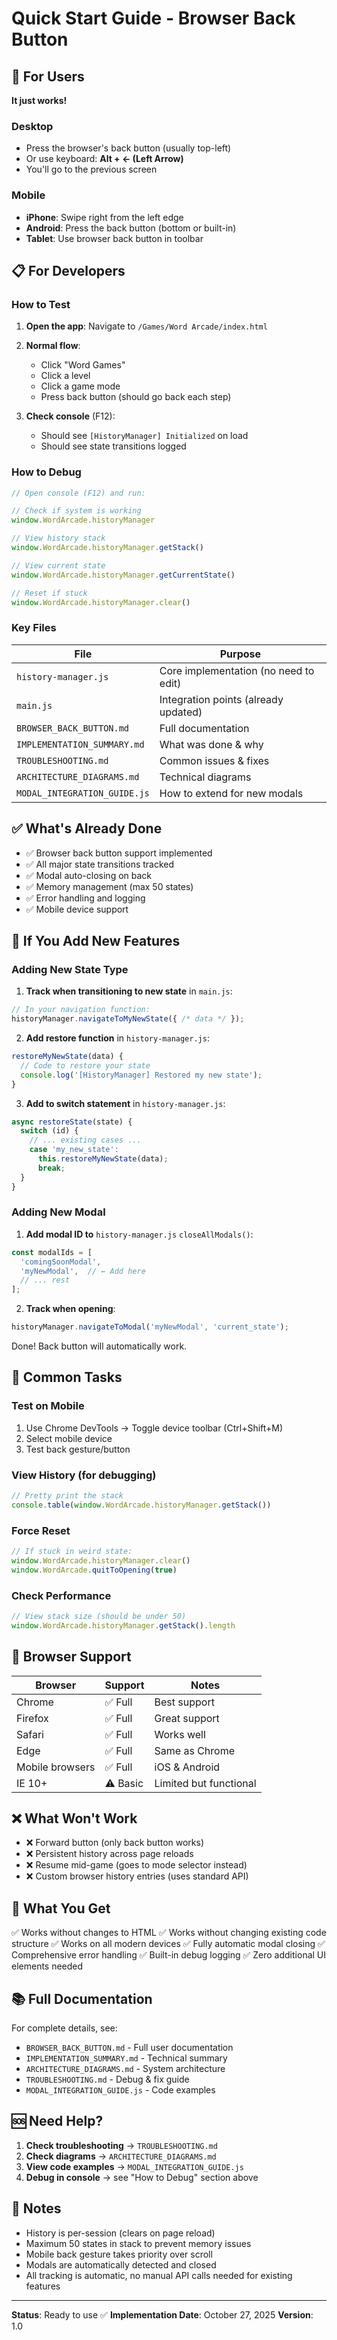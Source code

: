 # Quick Start Guide - Browser Back Button

## 🚀 For Users

**It just works!**

### Desktop
- Press the browser's back button (usually top-left)
- Or use keyboard: **Alt + ← (Left Arrow)**
- You'll go to the previous screen

### Mobile
- **iPhone**: Swipe right from the left edge
- **Android**: Press the back button (bottom or built-in)
- **Tablet**: Use browser back button in toolbar

## 📋 For Developers

### How to Test

1. **Open the app**: Navigate to `/Games/Word Arcade/index.html`

2. **Normal flow**:
   - Click "Word Games"
   - Click a level
   - Click a game mode
   - Press back button (should go back each step)

3. **Check console** (F12):
   - Should see `[HistoryManager] Initialized` on load
   - Should see state transitions logged

### How to Debug

```javascript
// Open console (F12) and run:

// Check if system is working
window.WordArcade.historyManager

// View history stack
window.WordArcade.historyManager.getStack()

// View current state
window.WordArcade.historyManager.getCurrentState()

// Reset if stuck
window.WordArcade.historyManager.clear()
```

### Key Files

| File | Purpose |
|------|---------|
| `history-manager.js` | Core implementation (no need to edit) |
| `main.js` | Integration points (already updated) |
| `BROWSER_BACK_BUTTON.md` | Full documentation |
| `IMPLEMENTATION_SUMMARY.md` | What was done & why |
| `TROUBLESHOOTING.md` | Common issues & fixes |
| `ARCHITECTURE_DIAGRAMS.md` | Technical diagrams |
| `MODAL_INTEGRATION_GUIDE.js` | How to extend for new modals |

## ✅ What's Already Done

- ✅ Browser back button support implemented
- ✅ All major state transitions tracked
- ✅ Modal auto-closing on back
- ✅ Memory management (max 50 states)
- ✅ Error handling and logging
- ✅ Mobile device support

## 🔧 If You Add New Features

### Adding New State Type

1. **Track when transitioning to new state** in `main.js`:
```javascript
// In your navigation function:
historyManager.navigateToMyNewState({ /* data */ });
```

2. **Add restore function** in `history-manager.js`:
```javascript
restoreMyNewState(data) {
  // Code to restore your state
  console.log('[HistoryManager] Restored my new state');
}
```

3. **Add to switch statement** in `history-manager.js`:
```javascript
async restoreState(state) {
  switch (id) {
    // ... existing cases ...
    case 'my_new_state':
      this.restoreMyNewState(data);
      break;
  }
}
```

### Adding New Modal

1. **Add modal ID to** `history-manager.js` `closeAllModals()`:
```javascript
const modalIds = [
  'comingSoonModal',
  'myNewModal',  // ← Add here
  // ... rest
];
```

2. **Track when opening**:
```javascript
historyManager.navigateToModal('myNewModal', 'current_state');
```

Done! Back button will automatically work.

## 🎯 Common Tasks

### Test on Mobile
1. Use Chrome DevTools → Toggle device toolbar (Ctrl+Shift+M)
2. Select mobile device
3. Test back gesture/button

### View History (for debugging)
```javascript
// Pretty print the stack
console.table(window.WordArcade.historyManager.getStack())
```

### Force Reset
```javascript
// If stuck in weird state:
window.WordArcade.historyManager.clear()
window.WordArcade.quitToOpening(true)
```

### Check Performance
```javascript
// View stack size (should be under 50)
window.WordArcade.historyManager.getStack().length
```

## 📱 Browser Support

| Browser | Support | Notes |
|---------|---------|-------|
| Chrome | ✅ Full | Best support |
| Firefox | ✅ Full | Great support |
| Safari | ✅ Full | Works well |
| Edge | ✅ Full | Same as Chrome |
| Mobile browsers | ✅ Full | iOS & Android |
| IE 10+ | ⚠️ Basic | Limited but functional |

## ❌ What Won't Work

- ❌ Forward button (only back button works)
- ❌ Persistent history across page reloads
- ❌ Resume mid-game (goes to mode selector instead)
- ❌ Custom browser history entries (uses standard API)

## 🎁 What You Get

✅ Works without changes to HTML
✅ Works without changing existing code structure
✅ Works on all modern devices
✅ Fully automatic modal closing
✅ Comprehensive error handling
✅ Built-in debug logging
✅ Zero additional UI elements needed

## 📚 Full Documentation

For complete details, see:
- `BROWSER_BACK_BUTTON.md` - Full user documentation
- `IMPLEMENTATION_SUMMARY.md` - Technical summary
- `ARCHITECTURE_DIAGRAMS.md` - System architecture
- `TROUBLESHOOTING.md` - Debug & fix guide
- `MODAL_INTEGRATION_GUIDE.js` - Code examples

## 🆘 Need Help?

1. **Check troubleshooting** → `TROUBLESHOOTING.md`
2. **Check diagrams** → `ARCHITECTURE_DIAGRAMS.md`
3. **View code examples** → `MODAL_INTEGRATION_GUIDE.js`
4. **Debug in console** → see "How to Debug" section above

## 📝 Notes

- History is per-session (clears on page reload)
- Maximum 50 states in stack to prevent memory issues
- Mobile back gesture takes priority over scroll
- Modals are automatically detected and closed
- All tracking is automatic, no manual API calls needed for existing features

---

**Status**: Ready to use ✅
**Implementation Date**: October 27, 2025
**Version**: 1.0
